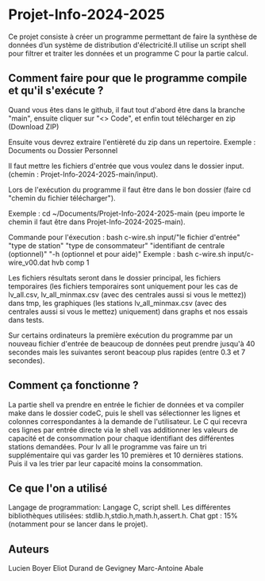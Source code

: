 # Projet-Info-2024-2025

Ce projet consiste à créer un programme permettant de faire la synthèse de données d’un système de distribution d'électricité.Il utilise un script shell pour filtrer et traiter les données et un programme C pour la partie calcul.

## Comment faire pour que le programme compile et qu'il s'exécute ?

Quand vous êtes dans le github, il faut tout d'abord être dans la branche "main", ensuite cliquer sur "<> Code", et enfin tout télécharger en zip (Download ZIP)

Ensuite vous devrez extraire l'entièreté du zip dans un repertoire. 
Exemple : Documents ou Dossier Personnel

Il faut mettre les fichiers d'entrée que vous voulez dans le dossier input. (chemin : Projet-Info-2024-2025-main/input).

Lors de l'exécution du programme il faut être dans le bon dossier (faire cd "chemin du fichier télécharger").

Exemple : cd ~/Documents/Projet-Info-2024-2025-main (peu importe le chemin il faut être dans Projet-Info-2024-2025-main).

Commande pour l'éxecution : bash c-wire.sh input/"le fichier d'entrée" "type de station" "type de consommateur" "identifiant de centrale (optionnel)" "-h (optionnel et pour aide)"
Exemple : bash c-wire.sh input/c-wire_v00.dat hvb comp 1

Les fichiers résultats seront dans le dossier principal, les fichiers temporaires (les fichiers temporaires sont uniquement pour les cas de lv_all.csv, lv_all_minmax.csv (avec des centrales aussi si vous le mettez)) dans tmp, les graphiques (les stations lv_all_minmax.csv (avec des centrales aussi si vous le mettez) uniquement) dans graphs et nos essais dans tests.

Sur certains ordinateurs la première exécution du programme par un nouveau fichier d'entrée de beaucoup de données peut prendre jusqu'à 40 secondes mais les suivantes seront beacoup plus rapides (entre 0.3 et 7 secondes).

## Comment ça fonctionne ?

La partie shell va prendre en entrée le fichier de données et va compiler make dans le dossier codeC, puis le shell vas sélectionner les lignes et colonnes correspondantes à la demande de l'utilisateur. Le C qui recevra ces lignes par entrée directe via le shell vas additionner les valeurs de capacité et de consommation pour chaque identifiant des différentes stations demandées.
Pour lv all le programme vas faire un tri supplémentaire qui vas garder les 10 premières et 10 dernières stations. Puis il va les trier par leur capacité moins la consommation. 


## Ce que l'on a utilisé

Langage de programmation: Langage C, script shell.
Les différentes bibliothèques utilisées: stdlib.h,stdio.h,math.h,assert.h.
Chat gpt : 15% (notamment pour se lancer dans le projet).

## Auteurs
Lucien Boyer
Eliot Durand de Gevigney
Marc-Antoine Abale
